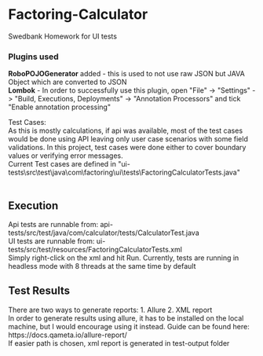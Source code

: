 # Factoring-Calculator
Swedbank Homework for UI tests

<h3>Plugins used</h3>
<b>RoboPOJOGenerator</b> added - this is used to not use raw JSON but JAVA Object which are converted to JSON
<br>
<b>Lombok</b> - In order to successfully use this plugin, open "File" -> "Settings" -> "Build, Executions, Deployments" -> "Annotation Processors" and tick "Enable annotation processing"


Test Cases:
<br>
As this is mostly calculations, if api was available, most of the test cases would be done using API leaving only user case scenarios with some field validations.
In this project, test cases were done either to cover boundary values or verifying error messages.
<br>
Current Test cases are defined in "ui-tests\src\test\java\com\factoring\ui\tests\FactoringCalculatorTests.java"
<br><br>

<h2>Execution</h2>
Api tests are runnable from: api-tests/src/test/java/com/calculator/tests/CalculatorTest.java
<br>
UI tests are runnable from: ui-tests/src/test/resources/FactoringCalculatorTests.xml
<br>
Simply right-click on the xml and hit Run. Currently, tests are running in headless mode with 8 threads at the same time by default

<h2>Test Results</h2>
There are two ways to generate reports:
1. Allure
2. XML report
<br>
In order to generate results using allure, it has to be installed on the local machine, but I would encourage using it instead. Guide can be found here: https://docs.qameta.io/allure-report/
<br>
If easier path is chosen, xml report is generated in test-output folder